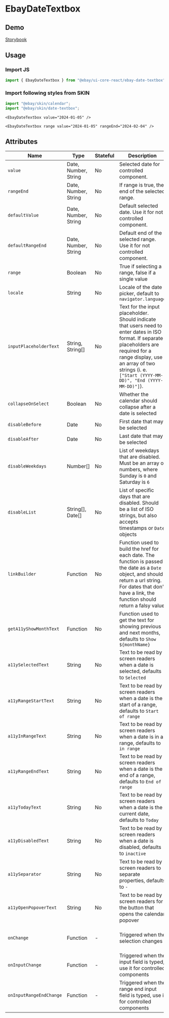 # EbayDateTextbox

## Demo
[Storybook](https://opensource.ebay.com/ebayui-core-react/main/?path=/story/form-input-ebay-date-textbox--default)

## Usage

### Import JS

```jsx harmony
import { EbayDateTextbox } from "@ebay/ui-core-react/ebay-date-textbox";
```

### Import following styles from SKIN

```jsx harmony
import "@ebay/skin/calendar";
import "@ebay/skin/date-textbox";
```

```react
<EbayDateTextbox value="2024-01-05" />

<EbayDateTextbox range value="2024-01-05" rangeEnd="2024-02-04" />
```

## Attributes

| Name                    | Type                 | Stateful | Description                                                                                                                                                                                                                                | Data                                                    |
| ----------------------- | -------------------- | -------- | ------------------------------------------------------------------------------------------------------------------------------------------------------------------------------------------------------------------------------------------ | ------------------------------------------------------- |
| `value`                 | Date, Number, String | No       | Selected date for controlled component.                                                                                                                                                                                                    | |
| `rangeEnd`              | Date, Number, String | No       | If range is true, the end of the selected range.                                                                                                                                                                                           | |
| `defaultValue`          | Date, Number, String | No       | Default selected date. Use it for not controlled component.                                                                                                                                                                                | |
| `defaultRangeEnd`       | Date, Number, String | No       | Default end of the selected range. Use it for not controlled component.                                                                                                                                                                    | |
| `range`                 | Boolean              | No       | True if selecting a range, false if a single value                                                                                                                                                                                         | |
| `locale`                | String               | No       | Locale of the date picker, default to `navigator.language`                                                                                                                                                                                 | |
| `inputPlaceholderText`  | String, String[]     | No       | Text for the input placeholder. Should indicate that users need to enter dates in ISO format. If separate placeholders are required for a range display, use an array of two strings (i. e. `["Start (YYYY-MM-DD)", "End (YYYY-MM-DD)"]`). | |
| `collapseOnSelect`      | Boolean              | No       | Whether the calendar should collapse after a date is selected                                                                                                                                                                              | |
| `disableBefore`         | Date                 | No       | First date that may be selected                                                                                                                                                                                                            | |
| `disableAfter`          | Date                 | No       | Last date that may be selected                                                                                                                                                                                                             | |
| `disableWeekdays`       | Number[]             | No       | List of weekdays that are disabled. Must be an array of numbers, where Sunday is `0` and Saturday is `6`                                                                                                                                   | |
| `disableList`           | String[], Date[]     | No       | List of specific days that are disabled. Should be a list of ISO strings, but also accepts timestamps or `Date` objects                                                                                                                    | |
| `linkBuilder`           | Function             | No       | Function used to build the href for each date. The function is passed the date as a `Date` object, and should return a url string. For dates that don't have a link, the function should return a falsy value                              | |
| `getA11yShowMonthText`  | Function             | No       | Function used to get the text for showing previous and next months, defaults to `Show ${monthName}`                                                                                                                                        | |
| `a11ySelectedText`      | String               | No       | Text to be read by screen readers when a date is selected, defaults to `Selected`                                                                                                                                                          | |
| `a11yRangeStartText`    | String               | No       | Text to be read by screen readers when a date is the start of a range, defaults to `Start of range`                                                                                                                                        | |
| `a11yInRangeText`       | String               | No       | Text to be read by screen readers when a date is in a range, defaults to `in range`                                                                                                                                                        | |
| `a11yRangeEndText`      | String               | No       | Text to be read by screen readers when a date is the end of a range, defaults to `End of range`                                                                                                                                            | |
| `a11yTodayText`         | String               | No       | Text to be read by screen readers when a date is the current date, defaults to `Today`                                                                                                                                                     | |
| `a11yDisabledText`      | String               | No       | Text to be read by screen readers when a date is disabled, defaults to `inactive`                                                                                                                                                          | |
| `a11ySeparator`         | String               | No       | Text to be read by screen readers to separate properties, defaults to `-`                                                                                                                                                                  | |
| `a11yOpenPopoverText`   | String               | No       | Text to be read by screen readers for the button that opens the calendar popover                                                                                                                                                           | |
| `onChange`              | Function             | -        | Triggered when the selection changes                                                                                                                                                                                                       | `(event: Event, { selected?, rangeStart?, rangeEnd? })` |
| `onInputChange`         | Function             | -        | Triggered when the input field is typed, use it for controlled components                                                                                                                                                                  | `(event: Event)` |
| `onInputRangeEndChange` | Function             | -        | Triggered when the range end input field is typed, use it for controlled components                                                                                                                                                        | `(event: Event)` |

